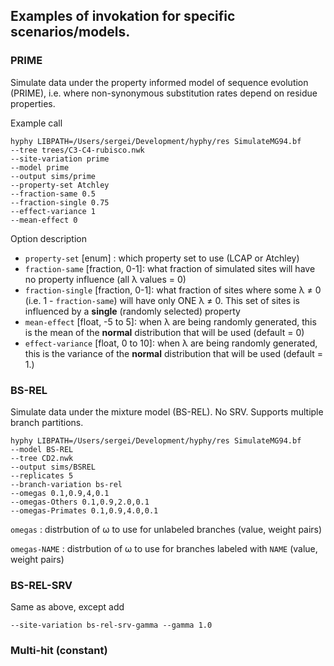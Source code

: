 ## Examples of invokation for specific scenarios/models.

### PRIME

Simulate data under the property informed model of sequence evolution (PRIME), i.e. where non-synonymous substitution rates depend on residue properties.

Example call

```
hyphy LIBPATH=/Users/sergei/Development/hyphy/res SimulateMG94.bf 
--tree trees/C3-C4-rubisco.nwk 
--site-variation prime  
--model prime 
--output sims/prime
--property-set Atchley
--fraction-same 0.5 
--fraction-single 0.75 
--effect-variance 1 
--mean-effect 0
```

Option description

* `property-set`  [enum] : which property set to use (LCAP or Atchley)
* `fraction-same` [fraction, 0-1]: what fraction of simulated sites will have no property influence (all &lambda; values = 0)
* `fraction-single` [fraction, 0-1]: what fraction of sites where some &lambda; ≠ 0 (i.e. 1 - `fraction-same`) will have only ONE &lambda; ≠ 0. This set of sites is influenced by a **single** (randomly selected) property
* `mean-effect` [float, -5 to 5]: when &lambda; are being randomly generated, this is the mean of the **normal** distribution that will be used (default = 0)
* `effect-variance` [float, 0 to 10]: when &lambda; are being randomly generated, this is the variance of the **normal** distribution that will be used (default = 1.)

### BS-REL

Simulate data under the mixture model (BS-REL). No SRV. Supports multiple branch partitions.

```
hyphy LIBPATH=/Users/sergei/Development/hyphy/res SimulateMG94.bf
--model BS-REL 
--tree CD2.nwk 
--output sims/BSREL 
--replicates 5 
--branch-variation bs-rel 
--omegas 0.1,0.9,4,0.1  
--omegas-Others 0.1,0.9,2.0,0.1 
--omegas-Primates 0.1,0.9,4.0,0.1
```

`omegas` : distrbution of &omega; to use for unlabeled branches (value, weight pairs)

`omegas-NAME` : distrbution of &omega; to use for branches labeled with `NAME` (value, weight pairs)

### BS-REL-SRV

Same as above, except add

```
--site-variation bs-rel-srv-gamma --gamma 1.0
```

### Multi-hit (constant)

